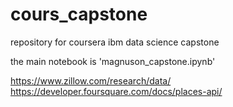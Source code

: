 # cours_capstone
repository for coursera ibm data science capstone

the main notebook is 'magnuson_capstone.ipynb'

https://www.zillow.com/research/data/
https://developer.foursquare.com/docs/places-api/


